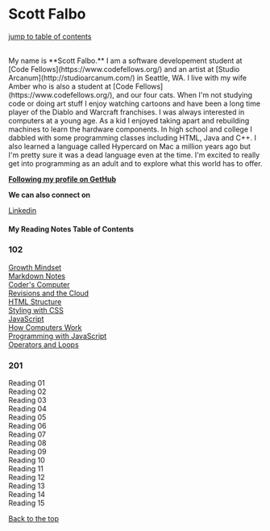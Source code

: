 #  Scott Falbo

[jump to table of contents](#my-reading-notes-table-of-contents)

<!---
![photo](https://avatars1.githubusercontent.com/u/67803329?s=460&u=92ace7e6cedf0c3582317b5620d2575ca0d49604&v=4) --->
<br>
My name is **Scott Falbo.**  I am a software developement student at [Code Fellows](https://www.codefellows.org/) and an artist at [Studio Arcanum](http://studioarcanum.com/) in Seattle, WA.  
I live with my wife Amber who is also a student at [Code Fellows](https://www.codefellows.org/), and our four cats.  When I'm not studying code or doing art stuff I enjoy watching cartoons and have been a long time player of the Diablo and Warcraft franchises.  
I was always interested in computers at a young age.  As a kid I enjoyed taking apart and rebuilding machines to learn the hardware components.  In high school and college I dabbled with some programming classes including HTML, Java and C++.  I also learned a language called Hypercard on Mac a million years ago but I'm pretty sure it was a dead language even at the time.  
I'm excited to really get into programming as an adult and to explore what this world has to offer.


**[Following my profile on GetHub](https://github.com/scottfalbo)**

**We can also connect on** 

[Linkedin](https://www.linkedin.com/in/scott-falbo/)<br>
<!-- [Facebook](https://www.facebook.com/scottfalboart)<br>
[Instagram](https://www.instagram.com/scottfalboart) -->


#### My Reading Notes Table of Contents
### 102
[Growth Mindset](growth-mindset.md)<br />
[Markdown Notes](markdown-notes.md)<br>
[Coder's Computer](coders-computer.md)<br>
[Revisions and the Cloud](revisions-cloud.md)<br>
[HTML Structure](html-structure)<br>
[Styling with CSS](design-css.md)<br>
[JavaScript](javascript.md)<br>
[How Computers Work](how-comps-work.md)<br>
[Programming with JavaScript](prog-with-java.md)<br>
[Operators and Loops](ops-loops.md)

### 201
Reading 01<br>
Reading 02<br>
Reading 03<br>
Reading 04<br>
Reading 05<br>
Reading 06<br>
Reading 07<br>
Reading 08<br>
Reading 09<br>
Reading 10<br>
Reading 11<br>
Reading 12<br>
Reading 13<br>
Reading 14<br>
Reading 15

[Back to the top](#scott-falbo)
